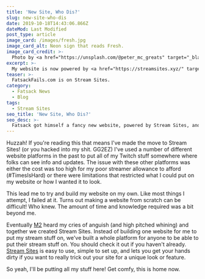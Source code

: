 ```yaml
---
title: 'New Site, Who Dis?'
slug: new-site-who-dis
date: 2019-10-18T14:43:06.866Z
dateMod: Last Modified
post_type: article
image_card: /images/fresh.jpg
image_card_alt: Neon sign that reads Fresh.
image_card_credit: >-
  Photo by <a href="https://unsplash.com/@peter_mc_greats" target="_blank">Pietro De Grandi</a> on Unsplash
excerpt: >-
  My website is now powered by <a href="https://streamsites.xyz/" target="_blank">Stream Sites</a>, which you should totally check out if you're looking for a easy to use platform to establish your web presence and get eyeballs on your Twitch channel.
teaser: >-
  FatsackFails.com is on Stream Sites.
category:
  - Fatsack News
  - Blog
tags:
  - Stream Sites
seo_title: 'New Site, Who Dis?'
seo_desc: >-
  Fatsack got himself a fancy new website, powered by Stream Sites, and he wants to tell you more about it.
---
```

Huzzah! If you're reading this that means I've made the move to Stream Sites! (or you hacked into my shit. GG2EZ) I've used a number of different website platforms in the past to put all of my Twitch stuff somewhere where folks can see info and updates. The issue with these other platforms was either the cost was too high for my poor streamer allowance to afford (#TimesIsHard) or there were limitations that restricted what I could put on my website or how I wanted it to look.

This lead me to try and build my website on my own. Like most things I attempt, I failed at it. Turns out making a website from scratch can be difficult! Who knew. The amount of time and knowledge required was a bit beyond me.

<p>Eventually <a href="https://m2creates.com" target="_blank">M2</a> heard my cries of anguish (and high pitched whining) and together we created Stream Sites. Instead of building one website for me to put my stream stuff on, we've built a whole platform for anyone to be able to put their stream stuff on. You should check it out if you haven't already. <a href="https://streamsites.xyz" target="_blank">Stream Sites</a> is easy to use, simple to set up, and lets you get your hands dirty if you want to really trick out your site for a unique look or feature.</p>

So yeah, I'll be putting all my stuff here! Get comfy, this is home now.
